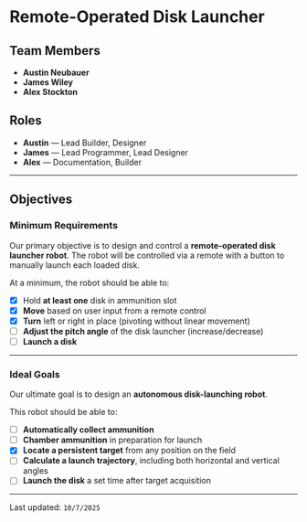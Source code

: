 # Remote-Operated Disk Launcher

## Team Members
- **Austin Neubauer**
- **James Wiley**
- **Alex Stockton**

## Roles
- **Austin** — Lead Builder, Designer
- **James** — Lead Programmer, Lead Designer
- **Alex** — Documentation, Builder

---

## Objectives

### Minimum Requirements
Our primary objective is to design and control a **remote-operated disk launcher robot**. The robot will be controlled via a remote with a button to manually launch each loaded disk.

At a minimum, the robot should be able to:
- [x] Hold **at least one** disk in ammunition slot
- [x] **Move** based on user input from a remote control
- [x] **Turn** left or right in place (pivoting without linear movement)
- [ ] **Adjust the pitch angle** of the disk launcher (increase/decrease)
- [ ] **Launch a disk**

---

### Ideal Goals
Our ultimate goal is to design an **autonomous disk-launching robot**.

This robot should be able to:
- [ ] **Automatically collect ammunition**
- [ ] **Chamber ammunition** in preparation for launch
- [x] **Locate a persistent target** from any position on the field
- [ ] **Calculate a launch trajectory**, including both horizontal and vertical angles
- [ ] **Launch the disk** a set time after target acquisition

---

Last updated: `10/7/2025`
